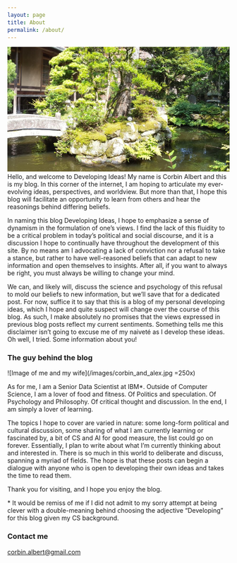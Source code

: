 ```yaml
---
layout: page
title: About
permalink: /about/
---
```

![Ryokan from my travels in Japan](/images/ryokan.jpg)
Hello, and welcome to Developing Ideas! My name is Corbin Albert and this is my blog. In this corner of the internet, I am hoping to articulate my ever-evolving ideas, perspectives, and worldview. But more than that, I hope this blog will facilitate an opportunity to learn from others and hear the reasonings behind differing beliefs.

In naming this blog Developing Ideas, I hope to emphasize a sense of dynamism in the formulation of one’s views. I find the lack of this fluidity to be a critical problem in today’s political and social discourse, and it is a discussion I hope to continually have throughout the development of this site. By no means am I advocating a lack of conviction nor a refusal to take a stance, but rather to have well-reasoned beliefs that can adapt to new information and open themselves to insights. After all, if you want to always be right, you must always be willing to change your mind.

We can, and likely will, discuss the science and psychology of this refusal to mold our beliefs to new information, but we’ll save that for a dedicated post. For now, suffice it to say that this is a blog of my personal developing ideas, which I hope and quite suspect will change over the course of this blog. As such, I make absolutely no promises that the views expressed in previous blog posts reflect my current sentiments. Something tells me this disclaimer isn’t going to excuse me of my naiveté as I develop these ideas. Oh well, I tried.
Some information about you!

### The guy behind the blog
![Image of me and my wife](/images/corbin_and_alex.jpg =250x)

As for me, I am a Senior Data Scientist at IBM\*. Outside of Computer Science, I am a lover of food and fitness. Of Politics and speculation. Of Psychology and Philosophy. Of critical thought and discussion. In the end, I am simply a lover of learning.

The topics I hope to cover are varied in nature: some long-form political and cultural discussion, some sharing of what I am currently learning or fascinated by, a bit of CS and AI for good measure, the list could go on forever. Essentially, I plan to write about what I’m currently thinking about and interested in. There is so much in this world to deliberate and discuss, spanning a myriad of fields. The hope is that these posts can begin a dialogue with anyone who is open to developing their own ideas and takes the time to read them.

Thank you for visiting, and I hope you enjoy the blog.

\* It would be remiss of me if I did not admit to my sorry attempt at being clever with a double-meaning behind choosing the adjective “Developing” for this blog given my CS background.

### Contact me

[corbin.albert@gmail.com](mailto:corbin.albert@gmail.com)
